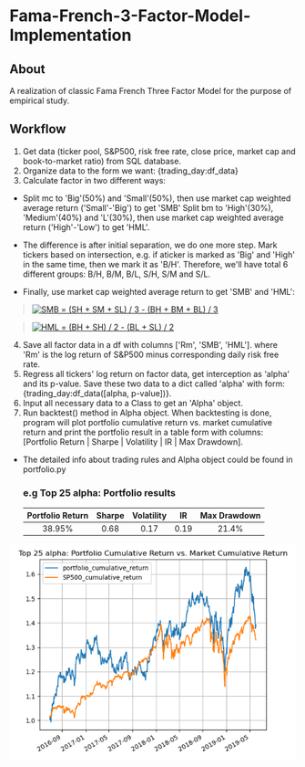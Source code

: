 # Fama-French-3-Factor-Model-Implementation

## About
A realization of classic Fama French Three Factor Model for the purpose of empirical study.

## Workflow
1. Get data (ticker pool, S&P500, risk free rate, close price, market cap and book-to-market ratio) from SQL database.
2. Organize data to the form we want: {trading_day:df_data}
3. Calculate factor in two different ways:  
  * Split mc to 'Big'(50%) and 'Small'(50%), then use market cap weighted average return ('Small'-'Big') to get 'SMB' Split bm to 'High'(30%), 'Medium'(40%) and 'L'(30%), then use market cap weighted average return ('High'-'Low') to get 'HML'.  

  * The difference is after initial separation, we do one more step. Mark tickers based on intersection, e.g. if aticker is marked as 'Big' and 'High' in the same time, then we mark it as 'B/H'. Therefore, we'll have total 6 different groups: B/H, B/M, B/L, S/H, S/M and S/L.  

  * Finally, use market cap weighted average return to get 'SMB' and 'HML':  

   > <a href="https://www.codecogs.com/eqnedit.php?latex=SMB&space;=&space;(SH&space;&plus;&space;SM&space;&plus;&space;SL)&space;/&space;3&space;-&space;(BH&space;&plus;&space;BM&space;&plus;&space;BL)&space;/&space;3" target="_blank"><img src="https://latex.codecogs.com/gif.latex?SMB&space;=&space;(SH&space;&plus;&space;SM&space;&plus;&space;SL)&space;/&space;3&space;-&space;(BH&space;&plus;&space;BM&space;&plus;&space;BL)&space;/&space;3" title="SMB = (SH + SM + SL) / 3 - (BH + BM + BL) / 3" /></a> 
  
   > <a href="https://www.codecogs.com/eqnedit.php?latex=HML&space;=&space;(BH&space;&plus;&space;SH)&space;/&space;2&space;-&space;(BL&space;&plus;&space;SL)&space;/&space;2" target="_blank"><img src="https://latex.codecogs.com/gif.latex?HML&space;=&space;(BH&space;&plus;&space;SH)&space;/&space;2&space;-&space;(BL&space;&plus;&space;SL)&space;/&space;2" title="HML = (BH + SH) / 2 - (BL + SL) / 2" /></a>

4. Save all factor data in a df with columns ['Rm', 'SMB', 'HML'].
   where 'Rm' is the log return of S&P500 minus corresponding daily risk free rate.
5. Regress all tickers' log return on factor data, get interception as 'alpha' and its p-value. Save these two data to
   a dict called 'alpha' with form: {trading_day:df_data([alpha, p-value])}.
6. Input all necessary data to a Class to get an 'Alpha' object.
7. Run backtest() method in Alpha object. When backtesting is done, program will plot portfolio cumulative return vs.
   market cumulative return and print the portfolio result in a table form with columns:
   [Portfolio Return | Sharpe | Volatility |  IR  | Max Drawdown].
   
* The detailed info about trading rules and Alpha object could be found in portfolio.py
   
   ### e.g Top 25 alpha: Portfolio results
   
   | Portfolio Return | Sharpe | Volatility |  IR  | Max Drawdown |
   |  :----:  | :----:  | :----:  | :----:  | :----:  |    
   | 38.95% | 0.68 | 0.17 |  0.19  | 21.4% |
    
![image](https://github.com/AaronXxx1024/Fama-French-3-Factor-Model-Implementation/blob/master/Top%2025%20alpha.png)
   
   

